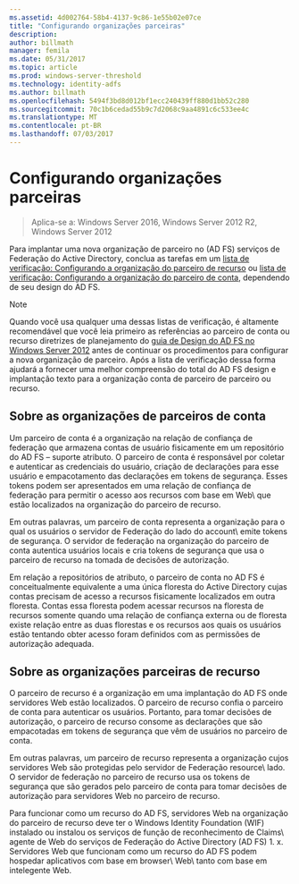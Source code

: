 ```yaml
---
ms.assetid: 4d002764-58b4-4137-9c86-1e55b02e07ce
title: "Configurando organizações parceiras"
description: 
author: billmath
manager: femila
ms.date: 05/31/2017
ms.topic: article
ms.prod: windows-server-threshold
ms.technology: identity-adfs
ms.author: billmath
ms.openlocfilehash: 5494f3bd8d012bf1ecc240439ff880d1bb52c280
ms.sourcegitcommit: 70c1b6cedad55b9c7d2068c9aa4891c6c533ee4c
ms.translationtype: MT
ms.contentlocale: pt-BR
ms.lasthandoff: 07/03/2017
---
```

# <a name="configuring-partner-organizations"></a>Configurando organizações parceiras

>Aplica-se a: Windows Server 2016, Windows Server 2012 R2, Windows Server 2012

Para implantar uma nova organização de parceiro no \(AD FS\) serviços de Federação do Active Directory, conclua as tarefas em um [lista de verificação: Configurando a organização do parceiro de recurso](Checklist--Configuring-the-Resource-Partner-Organization.md) ou [lista de verificação: Configurando a organização do parceiro de conta](Checklist--Configuring-the-Account-Partner-Organization.md), dependendo de seu design do AD FS.  
  
> [!NOTE]  
> Quando você usa qualquer uma dessas listas de verificação, é altamente recomendável que você leia primeiro as referências ao parceiro de conta ou recurso diretrizes de planejamento do [guia de Design do AD FS no Windows Server 2012](https://technet.microsoft.com/library/dd807036.aspx) antes de continuar os procedimentos para configurar a nova organização de parceiro. Após a lista de verificação dessa forma ajudará a fornecer uma melhor compreensão do total do AD FS design e implantação texto para a organização conta de parceiro de parceiro ou recurso.  
  
## <a name="about-account-partner-organizations"></a>Sobre as organizações de parceiros de conta  
Um parceiro de conta é a organização na relação de confiança de federação que armazena contas de usuário fisicamente em um repositório do AD FS – suporte atributo. O parceiro de conta é responsável por coletar e autenticar as credenciais do usuário, criação de declarações para esse usuário e empacotamento das declarações em tokens de segurança. Esses tokens podem ser apresentados em uma relação de confiança de federação para permitir o acesso aos recursos com base em Web\ que estão localizados na organização do parceiro de recurso.  
  
Em outras palavras, um parceiro de conta representa a organização para o qual os usuários o servidor de Federação do lado do account\ emite tokens de segurança. O servidor de federação na organização do parceiro de conta autentica usuários locais e cria tokens de segurança que usa o parceiro de recurso na tomada de decisões de autorização.  
  
Em relação a repositórios de atributo, o parceiro de conta no AD FS é conceitualmente equivalente a uma única floresta do Active Directory cujas contas precisam de acesso a recursos fisicamente localizados em outra floresta. Contas essa floresta podem acessar recursos na floresta de recursos somente quando uma relação de confiança externa ou de floresta existe relação entre as duas florestas e os recursos aos quais os usuários estão tentando obter acesso foram definidos com as permissões de autorização adequada.  
  
## <a name="about-resource-partner-organizations"></a>Sobre as organizações parceiras de recurso  
O parceiro de recurso é a organização em uma implantação do AD FS onde servidores Web estão localizados. O parceiro de recurso confia o parceiro de conta para autenticar os usuários. Portanto, para tomar decisões de autorização, o parceiro de recurso consome as declarações que são empacotadas em tokens de segurança que vêm de usuários no parceiro de conta.  
  
Em outras palavras, um parceiro de recurso representa a organização cujos servidores Web são protegidas pelo servidor de Federação resource\ lado. O servidor de federação no parceiro de recurso usa os tokens de segurança que são gerados pelo parceiro de conta para tomar decisões de autorização para servidores Web no parceiro de recurso.  
  
Para funcionar como um recurso do AD FS, servidores Web na organização do parceiro de recurso deve ter o Windows Identity Foundation \(WIF\) instalado ou instalou os serviços de função de reconhecimento de Claims\ agente de Web do serviços de Federação do Active Directory \(AD FS\) 1. x. Servidores Web que funcionam como um recurso do AD FS podem hospedar aplicativos com base em browser\ Web\ tanto com base em intelegente Web\.  
